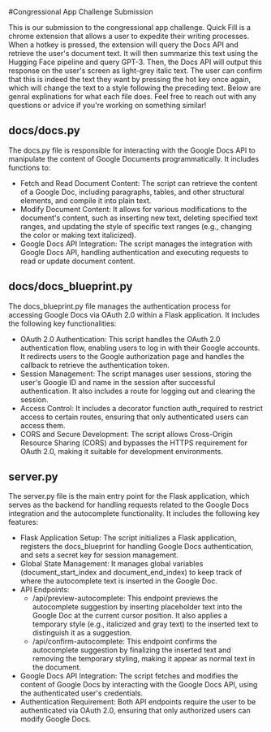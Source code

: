 #Congressional App Challenge Submission

This is our submission to the congressional app challenge. Quick Fill is a chrome extension that allows a user to expedite their writing processes. When a hotkey is pressed, the extension will query the Docs API and
retrieve the user's document text. It will then summarize this text using the Hugging Face pipeline and query GPT-3. Then, the Docs API will output this response on the user's screen as light-grey italic text. The user can 
confirm that this is indeed the text they want by pressing the hot key once again, which will change the text to a style following the preceding text. Below are genral explinations for what each file does. Feel free
to reach out with any questions or advice if you're working on something similar!

## docs/docs.py
The docs.py file is responsible for interacting with the Google Docs API to manipulate the content of Google Documents programmatically. It includes functions to:

- Fetch and Read Document Content: The script can retrieve the content of a Google Doc, including paragraphs, tables, and other structural elements, and compile it into plain text.
- Modify Document Content: It allows for various modifications to the document's content, such as inserting new text, deleting specified text ranges, and updating the style of specific text ranges (e.g., changing the color or making text italicized).
- Google Docs API Integration: The script manages the integration with Google Docs API, handling authentication and executing requests to read or update document content.

## docs/docs_blueprint.py
The docs_blueprint.py file manages the authentication process for accessing Google Docs via OAuth 2.0 within a Flask application. It includes the following key functionalities:

- OAuth 2.0 Authentication: This script handles the OAuth 2.0 authentication flow, enabling users to log in with their Google accounts. It redirects users to the Google authorization page and handles the callback to retrieve the authentication token.
- Session Management: The script manages user sessions, storing the user's Google ID and name in the session after successful authentication. It also includes a route for logging out and clearing the session.
- Access Control: It includes a decorator function auth_required to restrict access to certain routes, ensuring that only authenticated users can access them.
- CORS and Secure Development: The script allows Cross-Origin Resource Sharing (CORS) and bypasses the HTTPS requirement for OAuth 2.0, making it suitable for development environments.

## server.py

The server.py file is the main entry point for the Flask application, which serves as the backend for handling requests related to the Google Docs integration and the autocomplete functionality. It includes the following key features:

- Flask Application Setup: The script initializes a Flask application, registers the docs_blueprint for handling Google Docs authentication, and sets a secret key for session management.
- Global State Management: It manages global variables (document_start_index and document_end_index) to keep track of where the autocomplete text is inserted in the Google Doc.
- API Endpoints:
    * /api/preview-autocomplete: This endpoint previews the autocomplete suggestion by inserting placeholder text into the Google Doc at the current cursor position. It also applies a temporary style (e.g., italicized and gray text) to the inserted text to distinguish it as a suggestion.
    * /api/confirm-autocomplete: This endpoint confirms the autocomplete suggestion by finalizing the inserted text and removing the temporary styling, making it appear as normal text in the document.
- Google Docs API Integration: The script fetches and modifies the content of Google Docs by interacting with the Google Docs API, using the authenticated user's credentials.
- Authentication Requirement: Both API endpoints require the user to be authenticated via OAuth 2.0, ensuring that only authorized users can modify Google Docs.
